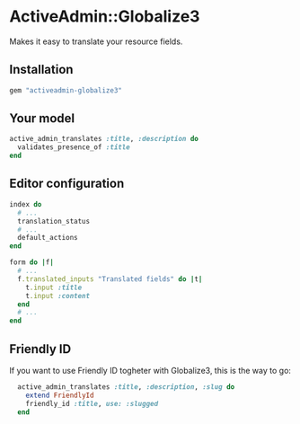 # ActiveAdmin::Globalize3

Makes it easy to translate your resource fields.

## Installation

```ruby
gem "activeadmin-globalize3"
```
## Your model

```ruby
active_admin_translates :title, :description do
  validates_presence_of :title
end
```
## Editor configuration

```ruby
index do
  # ...
  translation_status
  # ...
  default_actions
end

form do |f|
  # ...
  f.translated_inputs "Translated fields" do |t|
    t.input :title
    t.input :content
  end
  # ...
end
```

## Friendly ID

If you want to use Friendly ID togheter with Globalize3, this is the way to go:

```ruby
  active_admin_translates :title, :description, :slug do
    extend FriendlyId
    friendly_id :title, use: :slugged
  end
```
